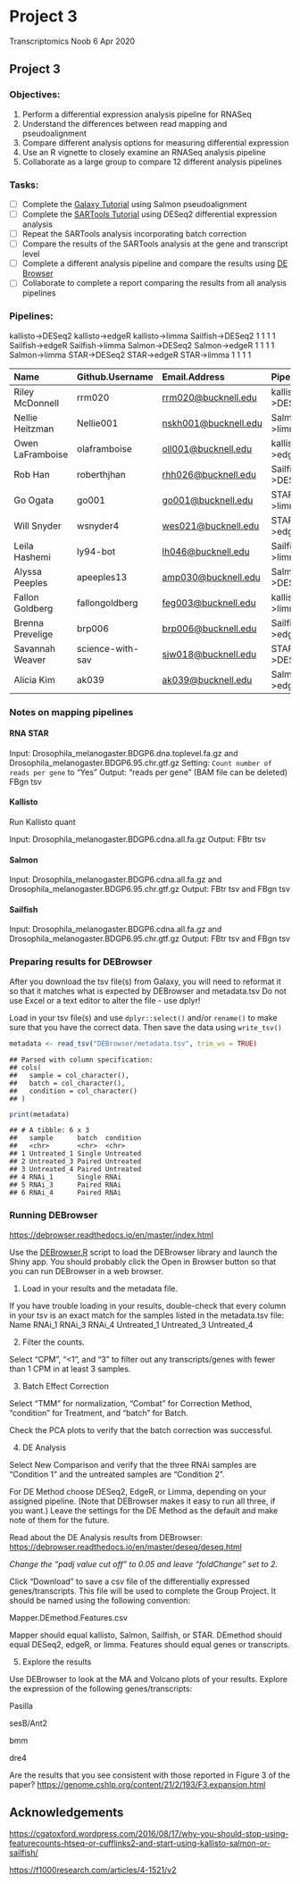 Project 3
================
Transcriptomics Noob
6 Apr 2020

## Project 3

### Objectives:

1.  Perform a differential expression analysis pipeline for RNASeq
2.  Understand the differences between read mapping and pseudoalignment
3.  Compare different analysis options for measuring differential
    expression
4.  Use an R vignette to closely examine an RNASeq analysis pipeline
5.  Collaborate as a large group to compare 12 different analysis
    pipelines

### Tasks:

  - [ ] Complete the [Galaxy Tutorial](1-Galaxy.md) using Salmon
    pseudoalignment
  - [ ] Complete the [SARTools Tutorial](2-SARTools.md) using DESeq2
    differential expression analysis
  - [ ] Repeat the SARTools analysis incorporating batch correction
  - [ ] Compare the results of the SARTools analysis at the gene and
    transcript level
  - [ ] Complete a different analysis pipeline and compare the results
    using [DE Browser](DEBrowser/DEBrowser.R)
  - [ ] Collaborate to complete a report comparing the results from all
    analysis pipelines

### Pipelines:

kallisto-\>DESeq2 kallisto-\>edgeR kallisto-\>limma Sailfish-\>DESeq2 1
1 1 1 Sailfish-\>edgeR Sailfish-\>limma Salmon-\>DESeq2 Salmon-\>edgeR 1
1 1 1 Salmon-\>limma STAR-\>DESeq2 STAR-\>edgeR STAR-\>limma 1 1 1 1

| Name             | Github.Username  | Email.Address          | Pipeline          |
| :--------------- | :--------------- | :--------------------- | :---------------- |
| Riley McDonnell  | rrm020           | <rrm020@bucknell.edu>  | kallisto-\>DESeq2 |
| Nellie Heitzman  | Nellie001        | <nskh001@bucknell.edu> | Salmon-\>limma    |
| Owen LaFramboise | olaframboise     | <oll001@bucknell.edu>  | kallisto-\>edgeR  |
| Rob Han          | roberthjhan      | <rhh026@bucknell.edu>  | Sailfish-\>DESeq2 |
| Go Ogata         | go001            | <go001@bucknell.edu>   | STAR-\>limma      |
| Will Snyder      | wsnyder4         | <wes021@bucknell.edu>  | STAR-\>edgeR      |
| Leila Hashemi    | ly94-bot         | <lh046@bucknell.edu>   | Sailfish-\>limma  |
| Alyssa Peeples   | apeeples13       | <amp030@bucknell.edu>  | Salmon-\>DESeq2   |
| Fallon Goldberg  | fallongoldberg   | <feg003@bucknell.edu>  | kallisto-\>limma  |
| Brenna Prevelige | brp006           | <brp006@bucknell.edu>  | Sailfish-\>edgeR  |
| Savannah Weaver  | science-with-sav | <sjw018@bucknell.edu>  | STAR-\>DESeq2     |
| Alicia Kim       | ak039            | <ak039@bucknell.edu>   | Salmon-\>edgeR    |

### Notes on mapping pipelines

#### RNA STAR

Input: Drosophila\_melanogaster.BDGP6.dna.toplevel.fa.gz and
Drosophila\_melanogaster.BDGP6.95.chr.gtf.gz Setting: `Count number of
reads per gene` to “Yes” Output: “reads per gene” (BAM file can be
deleted) FBgn tsv

#### Kallisto

Run Kallisto quant

Input: Drosophila\_melanogaster.BDGP6.cdna.all.fa.gz Output: FBtr tsv

#### Salmon

Input: Drosophila\_melanogaster.BDGP6.cdna.all.fa.gz and
Drosophila\_melanogaster.BDGP6.95.chr.gtf.gz Output: FBtr tsv and FBgn
tsv

#### Sailfish

Input: Drosophila\_melanogaster.BDGP6.cdna.all.fa.gz and
Drosophila\_melanogaster.BDGP6.95.chr.gtf.gz Output: FBtr tsv and FBgn
tsv

### Preparing results for DEBrowser

After you download the tsv file(s) from Galaxy, you will need to
reformat it so that it matches what is expected by DEBrowser and
metadata.tsv Do not use Excel or a text editor to alter the file - use
dplyr\!

Load in your tsv file(s) and use `dplyr::select()` and/or `rename()` to
make sure that you have the correct data. Then save the data using
`write_tsv()`

``` r
metadata <- read_tsv("DEBrowser/metadata.tsv", trim_ws = TRUE)
```

    ## Parsed with column specification:
    ## cols(
    ##   sample = col_character(),
    ##   batch = col_character(),
    ##   condition = col_character()
    ## )

``` r
print(metadata)
```

    ## # A tibble: 6 x 3
    ##   sample      batch  condition
    ##   <chr>       <chr>  <chr>    
    ## 1 Untreated_1 Single Untreated
    ## 2 Untreated_3 Paired Untreated
    ## 3 Untreated_4 Paired Untreated
    ## 4 RNAi_1      Single RNAi     
    ## 5 RNAi_3      Paired RNAi     
    ## 6 RNAi_4      Paired RNAi

### Running DEBrowser

<https://debrowser.readthedocs.io/en/master/index.html>

Use the [DEBrowser.R](DEBRowser/DEBrowser.R) script to load the
DEBrowser library and launch the Shiny app. You should probably click
the Open in Browser button so that you can run DEBrowser in a web
browser.

1.  Load in your results and the metadata file.

If you have trouble loading in your results, double-check that every
column in your tsv is an exact match for the samples listed in the
metadata.tsv file: Name RNAi\_1 RNAi\_3 RNAi\_4 Untreated\_1
Untreated\_3 Untreated\_4

2.  Filter the counts.

Select “CPM”, “\<1”, and “3” to filter out any transcripts/genes with
fewer than 1 CPM in at least 3 samples.

3.  Batch Effect Correction

Select “TMM” for normalization, “Combat” for Correction Method,
“condition” for Treatment, and “batch” for Batch.

Check the PCA plots to verify that the batch correction was successful.

4.  DE Analysis

Select New Comparison and verify that the three RNAi samples are
“Condition 1” and the untreated samples are “Condition 2”.

For DE Method choose DESeq2, EdgeR, or Limma, depending on your assigned
pipeline. (Note that DEBrowser makes it easy to run all three, if you
want.) Leave the settings for the DE Method as the default and make note
of them for the future.

Read about the DE Analysis results from DEBrowser:
<https://debrowser.readthedocs.io/en/master/deseq/deseq.html>

*Change the “padj value cut off” to 0.05 and leave “foldChange” set to
2.*

Click “Download” to save a csv file of the differentially expressed
genes/transcripts. This file will be used to complete the Group Project.
It should be named using the following convention:

Mapper.DEmethod.Features.csv

Mapper should equal kallisto, Salmon, Sailfish, or STAR. DEmethod should
equal DESeq2, edgeR, or limma. Features should equal genes or
transcripts.

5.  Explore the results

Use DEBrowser to look at the MA and Volcano plots of your results.
Explore the expression of the following genes/transcripts:

Pasilla

sesB/Ant2

bmm

dre4

Are the results that you see consistent with those reported in Figure 3
of the paper?
<https://genome.cshlp.org/content/21/2/193/F3.expansion.html>

## Acknowledgements

<https://cgatoxford.wordpress.com/2016/08/17/why-you-should-stop-using-featurecounts-htseq-or-cufflinks2-and-start-using-kallisto-salmon-or-sailfish/>

<https://f1000research.com/articles/4-1521/v2>
